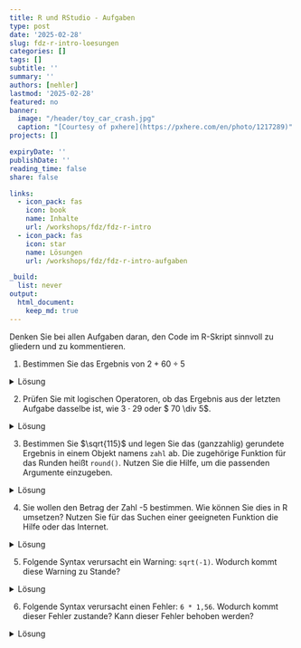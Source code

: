 ```yaml
---
title: R und RStudio - Aufgaben
type: post
date: '2025-02-28' 
slug: fdz-r-intro-loesungen 
categories: [] 
tags: [] 
subtitle: ''
summary: '' 
authors: [nehler] 
lastmod: '2025-02-28'
featured: no
banner:
  image: "/header/toy_car_crash.jpg"
  caption: "[Courtesy of pxhere](https://pxhere.com/en/photo/1217289)"
projects: []

expiryDate: ''
publishDate: ''
reading_time: false
share: false

links:
  - icon_pack: fas
    icon: book
    name: Inhalte
    url: /workshops/fdz/fdz-r-intro
  - icon_pack: fas
    icon: star
    name: Lösungen
    url: /workshops/fdz/fdz-r-intro-aufgaben

_build:
  list: never
output:
  html_document:
    keep_md: true
---
```






Denken Sie bei allen Aufgaben daran, den Code im R-Skript sinnvoll zu gliedern und zu kommentieren.

1. Bestimmen Sie das Ergebnis von $2 + 60 \div 5$

<details><summary>Lösung</summary>


``` r
#### Aufgaben des Tutorials zur Einführung von RStudio und R ----
##### Aufgabe 1 -----
2 + 60 / 5 # Ausführung Rechenoperation
```

```
## [1] 14
```

</details>


2. Prüfen Sie mit logischen Operatoren, ob das Ergebnis aus der letzten Aufgabe dasselbe ist, wie $3 \cdot 29$ oder $ 70 \div 5$.

<details><summary>Lösung</summary>

Bei der Lösung kommen die logischen Operatoren `==` zum Einsatz, um zwei Rechenoperationen miteinander zu vergleichen. Hier muss besonders darauf geachtet werden, dass die Berechnung zuerst durchgeführt wird und dann der Vergleich stattfindet. Dies erreicht man, indem man die Berechnung in Klammern setzt.


``` r
##### Aufgabe 2 -----
(2 + 60 / 5) == (3 * 29) # logischer Vergleich zweier Rechenoperationen
```

```
## [1] FALSE
```

``` r
(2 + 60 / 5) == (70 / 5) # logischer Vergleich zweier Rechenoperationen
```

```
## [1] TRUE
```

</details>



3. Bestimmen Sie $\sqrt{115}$ und legen Sie das (ganzzahlig) gerundete Ergebnis in einem Objekt namens `zahl` ab. Die zugehörige Funktion für das Runden heißt `round()`. Nutzen Sie die Hilfe, um die passenden Argumente einzugeben.

<details><summary>Lösung</summary>


``` r
##### Aufgabe 3 -----
zahl <- round(sqrt(115), digits = 0) # Berechnung und Rundung der Quadratwurzel von 115
```

</details>

4. Sie wollen den Betrag der Zahl -5 bestimmen. Wie können Sie dies in R umsetzen? Nutzen Sie für das Suchen einer geeigneten Funktion die Hilfe oder das Internet.

<details><summary>Lösung</summary>
Die einfachste Funktion zum Bestimmen des Betrags einer Zahl ist `abs()`. 


``` r
##### Aufgabe 4 -----
abs(-5) # Berechnung des Betrags einer Zahl
```

```
## [1] 5
```

</details>

5. Folgende Syntax verursacht ein Warning: `sqrt(-1)`. Wodurch kommt diese Warning zu Stande?

<details><summary>Lösung</summary>


``` r
##### Aufgabe 5 -----
sqrt(-1)  # Betrachten der Warnung
```

```
## Warning in sqrt(-1): NaNs produced
```

```
## [1] NaN
```

Die Warnung entsteht, da die Quadratwurzel von negativen Zahlen in der reellen Zahlenmenge nicht definiert ist. Hier gibt R ähnlich wie im Tutorial aus, dass die Lösung `NaN` - also "Not a Number" ist.

</details>

6. Folgende Syntax verursacht einen Fehler: `6 * 1,56`. Wodurch kommt dieser Fehler zustande? Kann dieser Fehler behoben werden?

<details><summary>Lösung</summary>


``` r
##### Aufgabe 6 -----
6 * 1,56    # Betrachten des Fehlers
```

```
## Error: <text>:2:6: unexpected ','
## 1: ##### Aufgabe 6 -----
## 2: 6 * 1,
##         ^
```

In der Syntax wird fälschlicherweise das Komma als Dezimaltrennzeichen genutzt. Wenn man das Komma durch einen Punkt ersetzt, funktioniert die Syntax problemlos:


``` r
6 * 1.56     # Korrekte Syntax
```

```
## [1] 9.36
```

</details>

